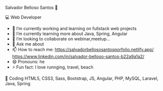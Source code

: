 Salvador Belloso Santos 👋

💻 Web Developer 

- 🔭 I’m currently working and learning on fullstack web projects
- 🌱 I’m currently learning more about Java, Spring, Angular
- 👯 I’m looking to collaborate on webinar,meetup...
- 💬 Ask me about 
- 📫 How to reach me: https://salvadorbellososantosporfolio.netlify.app/ https://www.linkedin.com/in/salvador-belloso-santos-b22a9a1a2/
- 😄 Pronouns: he
- ⚡ Fun fact: I love runnging, travel, beach

🚀 Coding
HTML5, CSS3, Sass, Bootstrap, JS, Angular, PHP, MySQL, Laravel, Java, Spring

